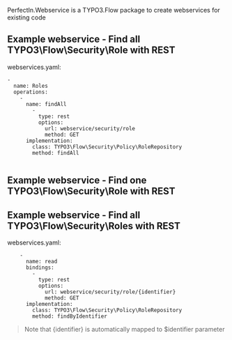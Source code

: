 PerfectIn.Webservice is a TYPO3.Flow package to create webservices for existing code


## Example webservice - Find all TYPO3\Flow\Security\Role with REST

webservices.yaml:

```
-
  name: Roles
  operations:
    -
      name: findAll
        - 
          type: rest
          options:
            url: webservice/security/role
            method: GET
      implementation:
        class: TYPO3\Flow\Security\Policy\RoleRepository
        method: findAll 
 
```       
    
## Example webservice - Find one TYPO3\Flow\Security\Role with REST
        

## Example webservice - Find all TYPO3\Flow\Security\Roles with REST

webservices.yaml:

```
    -
      name: read
      bindings:
        - 
          type: rest
          options:
            url: webservice/security/role/{identifier}
            method: GET
      implementation:
        class: TYPO3\Flow\Security\Policy\RoleRepository
        method: findByIdentifier 
```

> Note that {identifier} is automatically mapped to $identifier parameter
